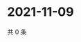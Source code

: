 # 2021-11-09

共 0 条

<!-- BEGIN WEIBO -->
<!-- 最后更新时间 Tue Nov 09 2021 02:10:10 GMT+0800 (China Standard Time) -->

<!-- END WEIBO -->
